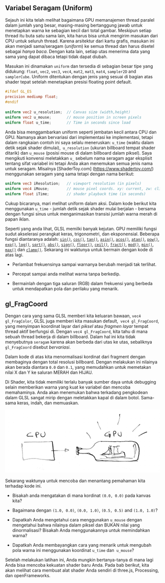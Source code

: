## Variabel Seragam (Uniform)

Sejauh ini kita telah melihat bagaimana GPU memanajemen thread paralel dalam jumlah yang besar, masing-masing bertanggung jawab untuk menetapkan warna ke sebagian kecil dari total gambar. Meskipun setiap thread itu buta satu sama lain, kita harus bisa untuk mengirim masukan dari CPU untuk seluruh thread. Karena arsitektur dari kartu grafis, masukan ini akan menjadi sama/seragam (*uniform*) ke semua thread dan harus disetel sebagai *hanya baca*. Dengan kata lain, setiap utas menerima data yang sama yang dapat dibaca tetapi tidak dapat diubah.

Masukan ini dinamakan `uniform` dan tersedia di sebagian besar tipe yang didukung: `float`, `vec2`, `vec3`, `vec4`, `mat2`, `mat3`, `mat4`, `sampler2D` and `samplerCube`. Uniform ditentukan dengan jenis yang sesuai di bagian atas shader tepat setelah menetapkan presisi floating point default. 

```glsl
#ifdef GL_ES
precision mediump float;
#endif

uniform vec2 u_resolution;  // Canvas size (width,height)
uniform vec2 u_mouse;       // mouse position in screen pixels
uniform float u_time;       // Time in seconds since load
```
Anda bisa menggambarkan uniform seperti jembatan kecil antara CPU dan GPU. Namanya akan bervariasi dari implementasi ke implementasi, tetapi dalam rangkaian contoh ini saya selalu meneruskan: `u_time` (waktu dalam detik sejak shader dimulai),` u_resolution` (ukuran billboard tempat shader ditarik) dan `u_mouse` (posisi mouse di dalam billboard dalam piksel). Saya mengikuti konvensi meletakkan `u_` sebelum nama seragam agar eksplisit tentang sifat variabel ini tetapi Anda akan menemukan semua jenis nama untuk seragam. Misalnya [ShaderToy.com] (https://www.shadertoy.com/) menggunakan seragam yang sama tetapi dengan nama berikut:

```glsl
uniform vec3 iResolution;   // viewport resolution (in pixels)
uniform vec4 iMouse;        // mouse pixel coords. xy: current, zw: click
uniform float iTime;        // shader playback time (in seconds)
```
Cukup bicaranya, mari melihat uniform dalam aksi. Dalam kode berikut kita menggunakan `u_time` - jumlah detik sejak shader mulai berjalan - bersama dengan fungsi sinus untuk menganimasikan transisi jumlah warna merah di papan iklan.

<div class="codeAndCanvas" data="time.frag"></div>

Seperti yang anda lihat, GLSL memilki banyak kejutan. GPU memiliki fungsi sudut akselerasi perangkat keras, trigonometri, dan eksponensial. Beberapa fungsi diantaranya adalah: [`sin()`](../glossary/?search=sin), [`cos()`](../glossary/?search=cos), [`tan()`](../glossary/?search=tan), [`asin()`](../glossary/?search=asin), [`acos()`](../glossary/?search=acos), [`atan()`](../glossary/?search=atan), [`pow()`](../glossary/?search=pow), [`exp()`](../glossary/?search=exp), [`log()`](../glossary/?search=log), [`sqrt()`](../glossary/?search=sqrt), [`abs()`](../glossary/?search=abs), [`sign()`](../glossary/?search=sign), [`floor()`](../glossary/?search=floor), [`ceil()`](../glossary/?search=ceil), [`fract()`](../glossary/?search=fract), [`mod()`](../glossary/?search=mod), [`min()`](../glossary/?search=min), [`max()`](../glossary/?search=max) dan [`clamp()`](../glossary/?search=clamp).
Sekarang ini waktunya untuk bermain dengan kode di atas lagi.

* Perlambat frekuensinya sampai warnanya berubah menjadi tak terlihat.

* Percepat sampai anda melihat warna tanpa berkedip.

* Bermainlah dengan tiga saluran (RGB) dalam frekuensi yang berbeda untuk mendapatkan pola dan perilaku yang menarik.

## gl_FragCoord

Dengan cara yang sama GLSL memberi kita keluaran bawaan, `vec4 gl_FragColor`, GLSL juga memberi kita masukan default,` vec4 gl_FragCoord`, yang menyimpan koordinat layar dari *piksel* atau *fragmen layar* tempat thread aktif berfungsi di. Dengan `vec4 gl_FragCoord`, kita tahu di mana sebuah thread bekerja di dalam billboard. Dalam hal ini kita tidak menyebutnya `seragam` karena akan berbeda dari utas ke utas, sebaliknya` gl_FragCoord` disebut *bervariasi*.

<div class="codeAndCanvas" data="space.frag"></div>

Dalam kode di atas kita menormalisasi kordinat dari fragment dengan membaginya dengan total resolusi billboard. Dengan melakukan ini nilainya akan berada diantara `0.0` dan `0.1`, yang memudahkan untuk memetakan nilai X dan Y ke saluran MERAH dan HIJAU.

Di Shader, kita tidak memiliki terlalu banyak sumber daya untuk debugging selain memberikan warna yang kuat ke variabel dan mencoba memahaminya. Anda akan menemukan bahwa terkadang pengkodean dalam GLSL sangat mirip dengan meletakkan kapal di dalam botol. Sama-sama keras, indah, dan memuaskan.

![](08.png)

Sekarang waktunya untuk mencoba dan menantang pemahaman kita terhadap kode ini.

* Bisakah anda mengatakan di mana kordinat `(0.0, 0.0)` pada kanvas kita?

* Bagaimana dengan `(1.0, 0.0)`, `(0.0, 1.0)`, `(0.5, 0.5)` and `(1.0, 1.0)`? 

* Dapatkah Anda mengetahui cara menggunakan `u_mouse` dengan mengetahui bahwa nilainya dalam piksel dan BUKAN nilai yang dinormalisasi? Bisakah Anda menggunakannya untuk memindahkan warna?

* Dapatkah Anda membayangkan cara yang menarik untuk mengubah pola warna ini menggunakan koordinat `u_time` dan` u_mouse`?

Setelah melakukan latihan ini, Anda mungkin bertanya-tanya di mana lagi Anda bisa mencoba kekuatan shader baru Anda. Pada bab berikut, kita akan melihat cara membuat alat shader Anda sendiri di three.js, Processing, dan openFrameworks.